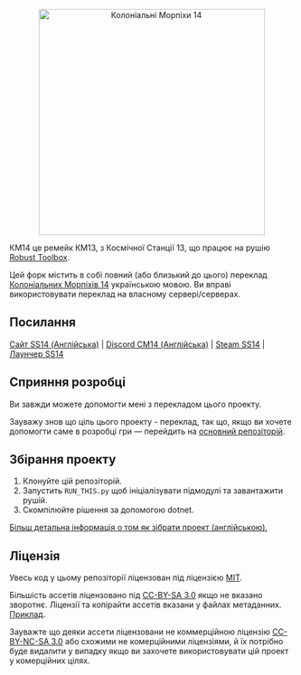 <p align="center"> <img alt="Колоніальні Морпіхи 14" width="400" height="400" src="https://github.com/CM-14/CM-14/assets/121047731/46f1dcad-1714-41b6-a9e9-7db7b440e466" /></p>

КМ14 це ремейк КМ13, з Космічної Станції 13, що працює на рушію [Robust Toolbox](https://github.com/space-wizards/RobustToolbox).

Цей форк містить в собі повний (або близький до цього) переклад [Колоніальних Морпіхів 14](https://github.com/CM-14/CM-14) українською мовою. Ви вправі використовувати переклад на власному сервері/серверах.

## Посилання

[Сайт SS14 (Англійська)](https://spacestation14.io/) | [Discord CM14 (Англійська)](https://discord.gg/mjpJk2ueDY) | [Steam SS14](https://store.steampowered.com/app/1255460/Space_Station_14/) | [Лаунчер SS14](https://spacestation14.io/about/nightlies/)

## Сприяння розробці

Ви завжди можете допомогти мені з перекладом цього проекту.

Зауважу знов що ціль цього проекту - переклад, так що, якщо ви хочете допомогти саме в розробці гри — перейдить на [основний репозіторій](https://github.com/CM-14/CM-14).

## Збірання проекту

1. Клонуйте цій репозіторій.
2. Запустить `RUN_THIS.py` щоб ініціалізувати підмодулі та завантажити рушій.
3. Скомпілюйте рішення за допомогою dotnet.

[Більш детальна інформація о том як зібрати проект (англійською).](https://docs.spacestation14.com/en/general-development/setup.html)

## Ліцензія

Увесь код у цьому репозіторії ліцензован під ліцензією [MIT](https://github.com/space-wizards/space-station-14/blob/master/LICENSE.TXT).

Більшість ассетів ліцензовано під [CC-BY-SA 3.0](https://creativecommons.org/licenses/by-sa/3.0/) якщо не вказано зворотнє. Ліцензії та копірайти ассетів вказани у файлах метаданних. [Приклад](https://github.com/space-wizards/space-station-14/blob/master/Resources/Textures/Objects/Tools/crowbar.rsi/meta.json).

Зауважте що деяки ассети ліцензовани не коммерційною ліцензію [CC-BY-NC-SA 3.0](https://creativecommons.org/licenses/by-nc-sa/3.0/) або схожими не комерційними ліцензіями, й їх потрібно буде видалити у випадку якщо ви захочете використовувати цій проект у комерційних цілях.
